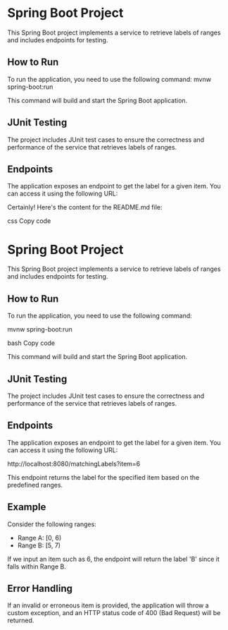 # Spring Boot Project

This Spring Boot project implements a service to retrieve labels of ranges and includes endpoints for testing.

## How to Run

To run the application, you need to use the following command:
mvnw spring-boot:run

This command will build and start the Spring Boot application.

## JUnit Testing

The project includes JUnit test cases to ensure the correctness and performance of the service that retrieves labels of ranges.

## Endpoints

The application exposes an endpoint to get the label for a given item. You can access it using the following URL:

Certainly! Here's the content for the README.md file:

css
Copy code
# Spring Boot Project

This Spring Boot project implements a service to retrieve labels of ranges and includes endpoints for testing.

## How to Run

To run the application, you need to use the following command:

mvnw spring-boot:run

bash
Copy code

This command will build and start the Spring Boot application.

## JUnit Testing

The project includes JUnit test cases to ensure the correctness and performance of the service that retrieves labels of ranges.

## Endpoints

The application exposes an endpoint to get the label for a given item. You can access it using the following URL:

http://localhost:8080/matchingLabels?item=6

This endpoint returns the label for the specified item based on the predefined ranges.

## Example

Consider the following ranges:

- Range A: [0, 6)
- Range B: [5, 7)

If we input an item such as 6, the endpoint will return the label 'B' since it falls within Range B.

## Error Handling

If an invalid or erroneous item is provided, the application will throw a custom exception, and an HTTP status code of 400 (Bad Request) will be returned.
